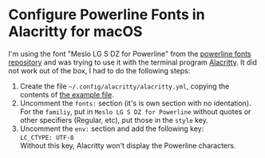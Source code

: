 # Configure Powerline Fonts in Alacritty for macOS

I'm using the font "Meslo LG S DZ for Powerline" from the [powerline fonts
repository](https://github.com/powerline/fonts) and was trying to use it with
the terminal program [Alacritty](https://github.com/alacritty/alacritty). It did not work
out of the box, I had to do the following steps:

1. Create the file `~/.config/alacritty/alacritty.yml`, copying the contents of [the
   example
   file](https://raw.githubusercontent.com/alacritty/alacritty/master/alacritty.yml).
2. Uncomment the `fonts:` section (it's is own section with no identation). For the
   `familiy`, put in `Meslo LG S DZ for Powerline` without quotes or other specifiers
   (Regular, etc), put those in the `style` key.
3. Uncomment the `env:` section and add the following key:  
     `LC_CTYPE: UTF-8 `  
   Without this key, Alacritty won't display the Powerline characters.
